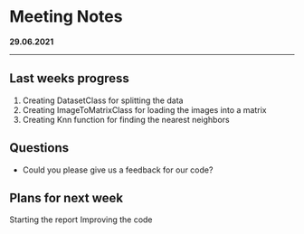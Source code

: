 # Meeting Notes
**29.06.2021**

---

## Last weeks progress
1. Creating DatasetClass for splitting the data
2. Creating ImageToMatrixClass for loading the images into a matrix
3. Creating Knn function for finding the nearest neighbors


## Questions
- Could you please give us a feedback for our code? 

## Plans for next week
Starting the report 
Improving the code